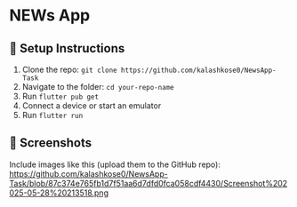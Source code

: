 # NEWs App

## 🔧 Setup Instructions
1. Clone the repo: `git clone https://github.com/kalashkose0/NewsApp-Task`
2. Navigate to the folder: `cd your-repo-name`
3. Run `flutter pub get`
4. Connect a device or start an emulator
5. Run `flutter run`

## 📸 Screenshots
Include images like this (upload them to the GitHub repo):
https://github.com/kalashkose0/NewsApp-Task/blob/87c374e765fb1d7f51aa6d7dfd0fca058cdf4430/Screenshot%202025-05-28%20213518.png
